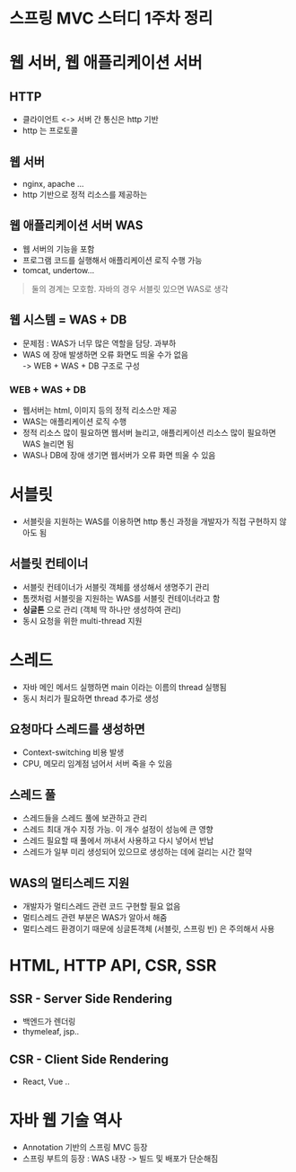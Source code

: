 # 스프링 MVC 스터디 1주차 정리
# 웹 서버, 웹 애플리케이션 서버
## HTTP
- 클라이언트 <-> 서버 간 통신은 http 기반
- http 는 프로토콜
## 웹 서버
- nginx, apache ...
- http 기반으로 정적 리소스를 제공하는
## 웹 애플리케이션 서버 WAS
- 웹 서버의 기능을 포함
- 프로그램 코드를 실행해서 애플리케이션 로직 수행 가능
- tomcat, undertow...
> 둘의 경계는 모호함. 자바의 경우 서블릿 있으면 WAS로 생각

## 웹 시스템 = WAS + DB
- 문제점 : WAS가 너무 많은 역할을 담당. 과부하
- WAS 에 장애 발생하면 오류 화면도 띄울 수가 없음  
-> WEB + WAS + DB 구조로 구성 
### WEB + WAS + DB
- 웹서버는 html, 이미지 등의 정적 리소스만 제공
- WAS는 애플리케이션 로직 수행
- 정적 리소스 많이 필요하면 웹서버 늘리고, 애플리케이션 리소스 많이 필요하면 WAS 늘리면 됨
- WAS나 DB에 장애 생기면 웹서버가 오류 화면 띄울 수 있음
# 서블릿
- 서블릿을 지원하는 WAS를 이용하면 http 통신 과정을 개발자가 직접 구현하지 않아도 됨
## 서블릿 컨테이너
- 서블릿 컨테이너가 서블릿 객체를 생성해서 생명주기 관리
- 톰캣처럼 서블릿을 지원하는 WAS를 서블릿 컨테이너라고 함
- **싱글톤** 으로 관리 (객체 딱 하나만 생성하여 관리) 
- 동시 요청을 위한 multi-thread 지원
# 스레드
- 자바 메인 메서드 실행하면 main 이라는 이름의 thread 실행됨
- 동시 처리가 필요하면 thread 추가로 생성
## 요청마다 스레드를 생성하면
- Context-switching 비용 발생
- CPU, 메모리 임계점 넘어서 서버 죽을 수 있음
## 스레드 풀
- 스레드들을 스레드 풀에 보관하고 관리
- 스레드 최대 개수 지정 가능. 이 개수 설정이 성능에 큰 영향
- 스레드 필요할 때 풀에서 꺼내서 사용하고 다시 넣어서 반납
- 스레드가 일부 미리 생성되어 있으므로 생성하는 데에 걸리는 시간 절약
## WAS의 멀티스레드 지원
- 개발자가 멀티스레드 관련 코드 구현할 필요 없음
- 멀티스레드 관련 부분은 WAS가 알아서 해줌
- 멀티스레드 환경이기 때문에 싱글톤객체 (서블릿, 스프링 빈) 은 주의해서 사용

# HTML, HTTP API, CSR, SSR
## SSR - Server Side Rendering
- 백엔드가 렌더링
- thymeleaf, jsp..
## CSR - Client Side Rendering
- React, Vue ..
# 자바 웹 기술 역사
- Annotation 기반의 스프링 MVC 등장
- 스프링 부트의 등장 : WAS 내장 -> 빌드 및 배포가 단순해짐